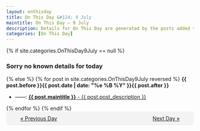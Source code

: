 ```yaml
---
layout: onthisday
title: On This Day &#124; 9 July
maintitle: On This Day — 9 July
description: Details for On This Day are generated by the posts added to the website so the content is subject to changes/updates over time.
categories: [On This Day]
---
```


{% if site.categories.OnThisDay9July == null %}
<h3>Sorry no known details for today</h3>
{% else %}
{% for post in site.categories.OnThisDay9July reversed %}
<strong>{{ post.before }}{{ post.date | date: "%e %B %Y" }}{{ post.after }}</strong>
<ul>
<li> ——: <a class="{{ post.class }}" href="{{ post.url }}"><strong>{{ post.maintitle }}</strong> - {{ post.post_description }}</a></li>
</ul>
{% endfor %}
{% endif %}
<br />
<div style="background-color: #f3f3f3; padding: 10px; border-radius: 5px; text-align: center; display: flex; justify-content: space-evenly;">
<a href="/onthisday/07/07-08">« Previous Day</a>
<span style="visibility:hidden;">[ Visit Leap Year February 29 ]</span>
<a href="/onthisday/07/07-10">Next Day »</a>
</div>
